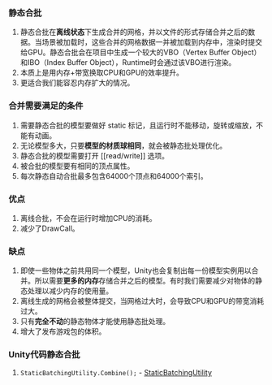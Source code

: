 

### 静态合批

1. 静态合批在**离线状态**下生成合并的网格，并以文件的形式存储合并之后的数据。当场景被加载时，这些合并的网格数据一并被加载到内存中，渲染时提交给GPU。静态合批会在项目中生成一个较大的VBO（Vertex Buffer Object）和IBO（Index Buffer Object），Runtime时会通过该VBO进行渲染。
2. 本质上是用内存+带宽换取CPU和GPU的效率提升。    
3. 更适合我们能容忍内存扩大的情况。


### 合并需要满足的条件

1. 需要静态合批的模型要做好 static 标记，且运行时不能移动，旋转或缩放，不能有动画。
2. 无论模型多大，只要**模型的材质球相同**，就会被静态批处理优化。
3. 静态合批的模型需要打开 [[read/write]] 选项。
4. 被合批的模型要有相同的顶点属性。
5. 每次静态自动合批最多包含64000个顶点和64000个索引。



### 优点

1. 离线合批，不会在运行时增加CPU的消耗。
2. 减少了DrawCall。

### 缺点

1. 即使一些物体之前共用同一个模型，Unity也会复制出每一份模型实例用以合并。所以需要**更多的内存**存储合并之后的模型。有时我们需要减少对物体的静态处理以减少内存的使用量。
2. 离线生成的网格会被整体提交，当网格过大时，会导致CPU和GPU的带宽消耗过大。
3. 只有**完全不动**的静态物体才能使用静态批处理。
4. 增大了发布游戏包的体积。



### Unity代码静态合批

1. `StaticBatchingUtility.Combine();` - [StaticBatchingUtility](https://docs.unity3d.com/2021.2/Documentation/ScriptReference/StaticBatchingUtility.html)
